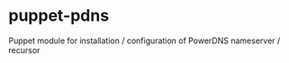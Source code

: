 puppet-pdns
===========

Puppet module for installation / configuration of PowerDNS nameserver / recursor
